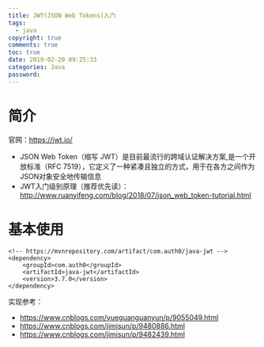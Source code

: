 ```yaml
---
title: JWT(JSON Web Tokens)入门
tags:
  - java
copyright: true
comments: true
toc: true
date: 2019-02-20 09:25:33
categories: Java
password:
---
```


# 简介
官网：https://jwt.io/
* JSON Web Token（缩写 JWT）是目前最流行的跨域认证解决方案,是一个开放标准（RFC 7519），它定义了一种紧凑且独立的方式，用于在各方之间作为JSON对象安全地传输信息
* JWT入门级别原理（推荐优先读）：http://www.ruanyifeng.com/blog/2018/07/json_web_token-tutorial.html

# 基本使用
~~~
<!-- https://mvnrepository.com/artifact/com.auth0/java-jwt -->
<dependency>
    <groupId>com.auth0</groupId>
    <artifactId>java-jwt</artifactId>
    <version>3.7.0</version>
</dependency>
~~~
实现参考：
* https://www.cnblogs.com/yueguanguanyun/p/9055049.html
* https://www.cnblogs.com/jimisun/p/9480886.html
* https://www.cnblogs.com/jimisun/p/9482439.html

